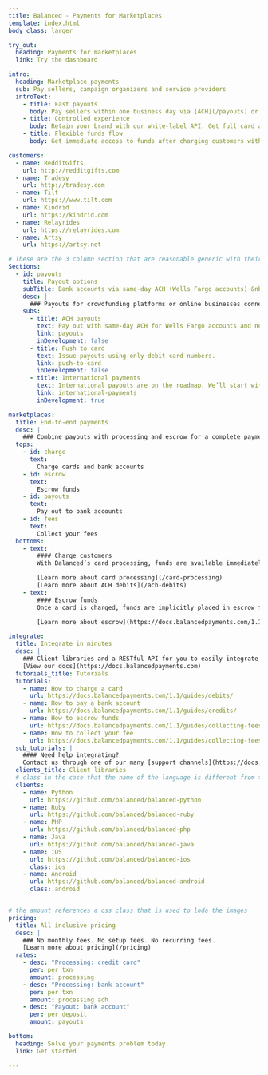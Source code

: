 ```yaml
---
title: Balanced - Payments for Marketplaces
template: index.html
body_class: larger

try_out:
  heading: Payments for marketplaces
  link: Try the dashboard

intro:
  heading: Marketplace payments
  sub: Pay sellers, campaign organizers and service providers
  introText:
    - title: Fast payouts
      body: Pay sellers within one business day via [ACH](/payouts) or pay out to their debit cards via [push to card](/push-to-card).
    - title: Controlled experience
      body: Retain your brand with our white-label API. Get full card and bank statement descriptor control per transaction.
    - title: Flexible funds flow
      body: Get immediate access to funds after charging customers with Balanced’s [card processing](/card-processing).  Release funds on your time frame.

customers:
  - name: RedditGifts
    url: http://redditgifts.com
  - name: Tradesy
    url: http://tradesy.com
  - name: Tilt
    url: https://www.tilt.com
  - name: Kindrid
    url: https://kindrid.com
  - name: Relayrides
    url: https://relayrides.com
  - name: Artsy
    url: https://artsy.net

# These are the 3 column section that are reasonable generic with their format
Sections:
  - id: payouts
    title: Payout options
    subTitle: Bank accounts via same-day ACH (Wells Fargo accounts) &nbsp;|&nbsp; Bank accounts via next-day ACH (U.S. only)
    desc: |
      ### Payouts for crowdfunding platforms or online businesses connecting buyers and sellers
    subs:
      - title: ACH payouts
        text: Pay out with same-day ACH for Wells Fargo accounts and next business day for other U.S. bank accounts.
        link: payouts
        inDevelopment: false
      - title: Push to card
        text: Issue payouts using only debit card numbers.
        link: push-to-card
        inDevelopment: false
      - title: International payments
        text: International payouts are on the roadmap. We’ll start with foreign currency exchange.
        link: international-payments
        inDevelopment: true

marketplaces:
  title: End-to-end payments
  desc: |
    ### Combine payouts with processing and escrow for a complete payment solution
  tops:
    - id: charge
      text: |
        Charge cards and bank accounts
    - id: escrow
      text: |
        Escrow funds
    - id: payouts
      text: |
        Pay out to bank accounts
    - id: fees
      text: |
        Collect your fees
  bottoms:
    - text: |
        #### Charge customers
        With Balanced’s card processing, funds are available immediately for access. You can also debit your customers’ bank accounts with ACH debits.

        [Learn more about card processing](/card-processing)
        [Learn more about ACH debits](/ach-debits)
    - text: |
        #### Escrow funds
        Once a card is charged, funds are implicitly placed in escrow for as long as you like. You decide when to pay your merchants upon fulfillment of an order or a service.

        [Learn more about escrow](https://docs.balancedpayments.com/1.1/guides/escrow/)

integrate:
  title: Integrate in minutes
  desc: |
    ### Client libraries and a RESTful API for you to easily integrate
    [View our docs](https://docs.balancedpayments.com)
  tutorials_title: Tutorials
  tutorials:
    - name: How to charge a card
      url: https://docs.balancedpayments.com/1.1/guides/debits/
    - name: How to pay a bank account
      url: https://docs.balancedpayments.com/1.1/guides/credits/
    - name: How to escrow funds
      url: https://docs.balancedpayments.com/1.1/guides/collecting-fees/
    - name: How to collect your fee
      url: https://docs.balancedpayments.com/1.1/guides/collecting-fees/#inclusive-fees
  sub_tutorials: |
    #### Need help integrating?
    Contact us through one of our many [support channels](https://docs.balancedpayments.com/1.1/overview/#support).
  clients_title: Client libraries
  # class in the case that the name of the language is different from the css class for the image
  clients:
    - name: Python
      url: https://github.com/balanced/balanced-python
    - name: Ruby
      url: https://github.com/balanced/balanced-ruby
    - name: PHP
      url: https://github.com/balanced/balanced-php
    - name: Java
      url: https://github.com/balanced/balanced-java
    - name: iOS
      url: https://github.com/balanced/balanced-ios
      class: ios
    - name: Android
      url: https://github.com/balanced/balanced-android
      class: android


# the amount references a css class that is used to loda the images
pricing:
  title: All inclusive pricing
  desc: |
    ### No monthly fees. No setup fees. No recurring fees.
    [Learn more about pricing](/pricing)
  rates:
    - desc: "Processing: credit card"
      per: per txn
      amount: processing
    - desc: "Processing: bank account"
      per: per txn
      amount: processing ach
    - desc: "Payout: bank account"
      per: per deposit
      amount: payouts

bottom:
  heading: Solve your payments problem today.
  link: Get started

---
```


